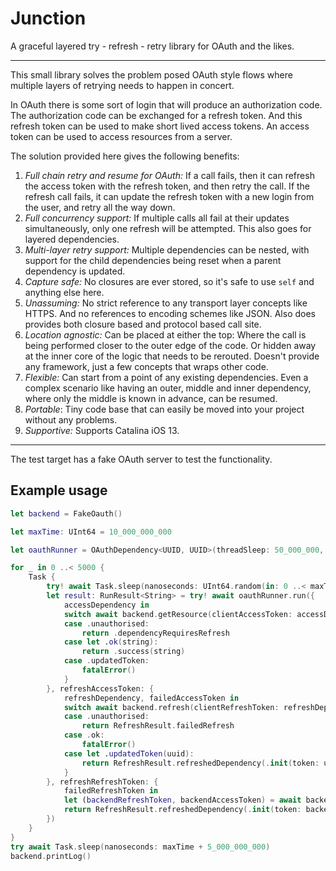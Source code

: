 # Junction
A graceful layered try - refresh - retry library for OAuth and the likes.

---

This small library solves the problem posed OAuth style flows where multiple layers of retrying needs to happen in concert.

In OAuth there is some sort of login that will produce an authorization code. The authorization code can be exchanged for a refresh token. And this refresh token can be used to make short lived access tokens. An access token can be used to access resources from a server.

The solution provided here gives the following benefits:
1. *Full chain retry and resume for OAuth:* If a call fails, then it can refresh the access token with the refresh token, and then retry the call. If the refresh call fails, it can update the refresh token with a new login from the user, and retry all the way down.
2. *Full concurrency support:* If multiple calls all fail at their updates simultaneously, only one refresh will be attempted. This also goes for layered dependencies.
3. *Multi-layer retry support:* Multiple dependencies can be nested, with support for the child dependencies being reset when a parent dependency is updated. 
4. *Capture safe:* No closures are ever stored, so it's safe to use `self` and anything else here.
5. *Unassuming:* No strict reference to any transport layer concepts like HTTPS. And no references to encoding schemes like JSON. Also does provides both closure based and protocol based call site.
6. *Location agnostic:* Can be placed at either the top: Where the call is being performed closer to the outer edge of the code. Or hidden away at the inner core of the logic that needs to be rerouted. Doesn't provide any framework, just a few concepts that wraps other code.
7. *Flexible:* Can start from a point of any existing dependencies. Even a complex scenario like having an outer, middle and inner dependency, where only the middle is known in advance, can be resumed.
8. *Portable*: Tiny code base that can easily be moved into your project without any problems.
9. *Supportive:* Supports Catalina iOS 13.

---

The test target has a fake OAuth server to test the functionality.

## Example usage

```Swift
let backend = FakeOauth()

let maxTime: UInt64 = 10_000_000_000

let oauthRunner = OAuthDependency<UUID, UUID>(threadSleep: 50_000_000, timeout: 2.2)

for _ in 0 ..< 5000 {
    Task {
        try! await Task.sleep(nanoseconds: UInt64.random(in: 0 ..< maxTime))
        let result: RunResult<String> = try! await oauthRunner.run({
            accessDependency in
            switch await backend.getResource(clientAccessToken: accessDependency.token) {
            case .unauthorised:
                return .dependencyRequiresRefresh
            case let .ok(string):
                return .success(string)
            case .updatedToken:
                fatalError()
            }
        }, refreshAccessToken: {
            refreshDependency, failedAccessToken in
            switch await backend.refresh(clientRefreshToken: refreshDependency.token) {
            case .unauthorised:
                return RefreshResult.failedRefresh
            case .ok:
                fatalError()
            case let .updatedToken(uuid):
                return RefreshResult.refreshedDependency(.init(token: uuid))
            }
        }, refreshRefreshToken: {
            failedRefreshToken in
            let (backendRefreshToken, backendAccessToken) = await backend.loginWithAccess(password: "PWD")
            return RefreshResult.refreshedDependency(.init(token: backendRefreshToken.token, accessToken: .init(token: backendAccessToken.token)))
        })
    }
}
try await Task.sleep(nanoseconds: maxTime + 5_000_000_000)
backend.printLog()
```
